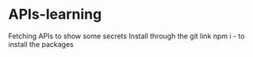 # APIs-learning
Fetching APIs to show some secrets 
 Install through the git link
 npm i  - to install  the packages
 
